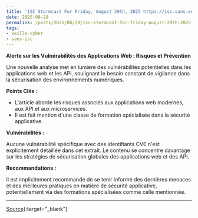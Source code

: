 ```yaml
---
title: 'ISC Stormcast For Friday, August 29th, 2025 https://isc.sans.edu/podcastdetail/9592, (Fri, Aug 29th)'
date: 2025-08-29
permalink: /posts/2025/08/29/isc-stormcast-for-friday-august-29th-2025-httpsiscsansedupodcastdetail9592-fri-aug-29th/
tags:
- veille-cyber
- sans-isc
---
```

**Alerte sur les Vulnérabilités des Applications Web : Risques et Prévention**

Une nouvelle analyse met en lumière des vulnérabilités potentielles dans les applications web et les API, soulignant le besoin constant de vigilance dans la sécurisation des environnements numériques.

**Points Clés :**

*   L'article aborde les risques associés aux applications web modernes, aux API et aux microservices.
*   Il est fait mention d'une classe de formation spécialisée dans la sécurité applicative.

**Vulnérabilités :**

Aucune vulnérabilité spécifique avec des identifiants CVE n'est explicitement détaillée dans cet extrait. Le contenu se concentre davantage sur les stratégies de sécurisation globales des applications web et des API.

**Recommandations :**

Il est implicitement recommandé de se tenir informé des dernières menaces et des meilleures pratiques en matière de sécurité applicative, potentiellement via des formations spécialisées comme celle mentionnée.

---
[Source](https://isc.sans.edu/diary/rss/32244){:target="_blank"}
